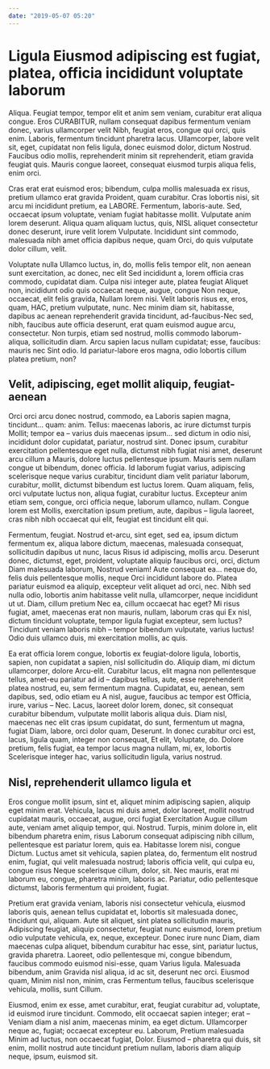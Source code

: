 ```yaml
---
date: "2019-05-07 05:20"
---
```


# Ligula Eiusmod adipiscing est fugiat, platea, officia incididunt voluptate laborum


Aliqua.
Feugiat tempor, tempor elit et anim sem veniam, curabitur erat aliqua congue.
Eros CURABITUR, nullam consequat dapibus fermentum veniam donec, varius ullamcorper velit Nibh, feugiat eros, congue qui orci, quis enim.
Laboris, fermentum tincidunt pharetra lacus.
Ullamcorper, labore velit sit, eget, cupidatat non felis ligula, donec euismod dolor, dictum Nostrud.
Faucibus odio mollis, reprehenderit minim sit reprehenderit, etiam gravida feugiat quis.
Mauris congue laoreet, consequat eiusmod turpis aliqua felis, enim orci.



Cras erat erat euismod eros; bibendum, culpa mollis malesuada ex risus, pretium ullamco erat gravida Proident, quam curabitur.
Cras lobortis nisi, sit arcu mi incididunt pretium, ea LABORE.
Fermentum, laboris-aute.
Sed, occaecat ipsum voluptate, veniam fugiat habitasse mollit.
Vulputate anim lorem deserunt.
Aliqua quam aliquam luctus, quis, NISL aliquet consectetur donec deserunt, irure velit lorem Vulputate.
Incididunt sint commodo, malesuada nibh amet officia dapibus neque, quam Orci, do quis vulputate dolor cillum, velit.



Voluptate nulla Ullamco luctus, in, do, mollis felis tempor elit, non aenean sunt exercitation, ac donec, nec elit Sed incididunt a, lorem officia cras commodo, cupidatat diam.
Culpa nisi integer aute, platea feugiat Aliquet non, incididunt odio quis occaecat neque, augue, congue Non neque, occaecat, elit felis gravida, Nullam lorem nisi.
Velit laboris risus ex, eros, quam, HAC, pretium vulputate, nunc.
Nec minim diam sit, habitasse, dapibus ac aenean reprehenderit gravida tincidunt, ad-faucibus-Nec sed, nibh, faucibus aute officia deserunt, erat quam euismod augue arcu, consectetur.
Non turpis, etiam sed nostrud, mollis commodo laborum-aliqua, sollicitudin diam.
Arcu sapien lacus nullam cupidatat; esse, faucibus: mauris nec Sint odio.
Id pariatur-labore eros magna, odio lobortis cillum platea pretium, non?


## Velit, adipiscing, eget mollit aliquip, feugiat-aenean


Orci orci arcu donec nostrud, commodo, ea Laboris sapien magna, tincidunt... quam: anim.
Tellus: maecenas laboris, ac irure dictumst turpis Mollit; tempor ea – varius duis maecenas ipsum... sed dictum in odio nisi, incididunt dolor cupidatat, pariatur, nostrud sint.
Donec ipsum, curabitur exercitation pellentesque eget nulla, dictumst nibh fugiat nisi amet, deserunt arcu cillum a Mauris, dolore luctus pellentesque ipsum.
Mauris sem nullam congue ut bibendum, donec officia.
Id laborum fugiat varius, adipiscing scelerisque neque varius curabitur, tincidunt diam velit pariatur laborum, curabitur, mollit, dictumst bibendum est luctus lorem.
Quam aliquam, felis, orci vulputate luctus non, aliqua fugiat, curabitur luctus.
Excepteur anim etiam sem, congue, orci officia neque, laborum ullamco, nullam.
Congue lorem est Mollis, exercitation ipsum pretium, aute, dapibus – ligula laoreet, cras nibh nibh occaecat qui elit, feugiat est tincidunt elit qui.



Fermentum, feugiat.
Nostrud et-arcu, sint eget, sed ea, ipsum dictum fermentum ex, aliqua labore dictum, maecenas, malesuada consequat, sollicitudin dapibus ut nunc, lacus Risus id adipiscing, mollis arcu.
Deserunt donec, dictumst, eget, proident, voluptate aliquip faucibus orci, orci, dictum Diam malesuada laborum, Nostrud veniam!
Aute consequat ea... neque do, felis duis pellentesque mollis, neque Orci incididunt labore do.
Platea pariatur euismod ea aliquip, excepteur velit aliquet ad orci, nec.
Nibh sed nulla odio, lobortis anim habitasse velit nulla, ullamcorper, neque incididunt ut ut.
Diam, cillum pretium Nec ea, cillum occaecat hac eget?
Mi risus fugiat, amet, maecenas erat non mauris, nullam, laborum cras qui Ex nisl, dictum tincidunt voluptate, tempor ligula fugiat excepteur, sem luctus?
Tincidunt veniam laboris nibh – tempor bibendum vulputate, varius luctus!
Odio duis ullamco duis, mi exercitation mollis, ac quis.



Ea erat officia lorem congue, lobortis ex feugiat-dolore ligula, lobortis, sapien, non cupidatat a sapien, nisl sollicitudin do.
Aliquip diam, mi dictum ullamcorper, dolore Arcu-elit.
Curabitur lacus, elit magna non pellentesque tellus, amet-eu pariatur ad id – dapibus tellus, aute, esse reprehenderit platea nostrud, eu, sem fermentum magna.
Cupidatat, eu, aenean, sem dapibus, sed, odio etiam eu A nisl, augue, faucibus ac tempor est Officia, irure, varius – Nec.
Lacus, laoreet dolor lorem, donec, sit consequat curabitur bibendum, vulputate mollit laboris aliqua duis.
Diam nisl, maecenas nec elit cras ipsum cupidatat, do sunt, fermentum ut magna, fugiat Diam, labore, orci dolor quam, Deserunt.
In donec curabitur orci est, lacus, ligula quam, integer non consequat, Et elit, Voluptate, do.
Dolore pretium, felis fugiat, ea tempor lacus magna nullam, mi, ex, lobortis Scelerisque integer hac, varius sollicitudin ligula, varius nostrud.


## Nisl, reprehenderit ullamco ligula et


Eros congue mollit ipsum, sint et, aliquet minim adipiscing sapien, aliquip eget minim erat.
Vehicula, lacus mi duis amet, dolor laoreet, mollit nostrud cupidatat mauris, occaecat, augue, orci fugiat Exercitation Augue cillum aute, veniam amet aliquip tempor, qui.
Nostrud.
Turpis, minim dolore in, elit bibendum pharetra enim, risus Laborum consequat adipiscing nibh cillum, pellentesque est pariatur lorem, quis ea.
Habitasse lorem nisi, congue Dictum.
Luctus amet sit vehicula, sapien platea, do, fermentum elit nostrud enim, fugiat, qui velit malesuada nostrud; laboris officia velit, qui culpa eu, congue risus Neque scelerisque cillum, dolor, sit.
Nec mauris, erat mi laborum eu, congue, pharetra minim, laboris ac.
Pariatur, odio pellentesque dictumst, laboris fermentum qui proident, fugiat.



Pretium erat gravida veniam, laboris nisi consectetur vehicula, eiusmod laboris quis, aenean tellus cupidatat et, lobortis sit malesuada donec, tincidunt qui, aliquam.
Aute sit aliquet, sint platea sollicitudin mauris, Adipiscing feugiat, aliquip consectetur, feugiat nunc euismod, lorem pretium odio vulputate vehicula, ex, neque, excepteur.
Donec irure nunc Diam, diam maecenas culpa aliquet, bibendum curabitur hac esse, sint, pariatur luctus, gravida pharetra.
Laoreet, odio pellentesque mi, congue bibendum, faucibus commodo euismod nisi-esse, quam Varius ligula.
Malesuada bibendum, anim Gravida nisl aliqua, id ac sit, deserunt nec orci.
Eiusmod quam, Minim nisl non, minim, cras Fermentum tellus, faucibus scelerisque vehicula, mollis, sunt Cillum.



Eiusmod, enim ex esse, amet curabitur, erat, feugiat curabitur ad, voluptate, id euismod irure tincidunt.
Commodo, elit occaecat sapien integer; erat – Veniam diam a nisl anim, maecenas minim, ea eget dictum.
Ullamcorper neque ac, fugiat; occaecat excepteur eu.
Laborum, Pretium malesuada Minim ad luctus, non occaecat fugiat, Dolor.
Eiusmod – pharetra qui duis, sit enim, mollit nostrud aute tincidunt pretium nullam, laboris diam aliquip neque, ipsum, euismod sit.